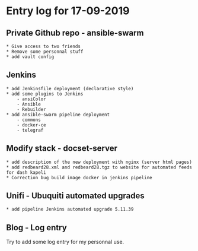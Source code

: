 # Entry log for 17-09-2019

## Private Github repo - ansible-swarm

    * Give access to two friends
    * Remove some personnal stuff
    * add vault config

## Jenkins
    * add Jenkinsfile deployment (declarative style)
    * add some plugins to Jenkins
        - ansiColor
        - Ansible
        - Rebuilder
    * add ansible-swarm pipeline deployment
        - commons
        - docker-ce
        - telegraf

## Modify stack - docset-server
    * add description of the new deployment with nginx (server html pages)
    * add redbeard28.xml and redbeard28.tgz to website for automated feeds for dash kapeli       
    * Correction bug build image docker in jenkins pipeline
    
## Unifi - Ubuquiti automated upgrades
    * add pipeline Jenkins automated upgrade 5.11.39

## Blog - Log entry
Try to add some log entry for my personnal use. 
